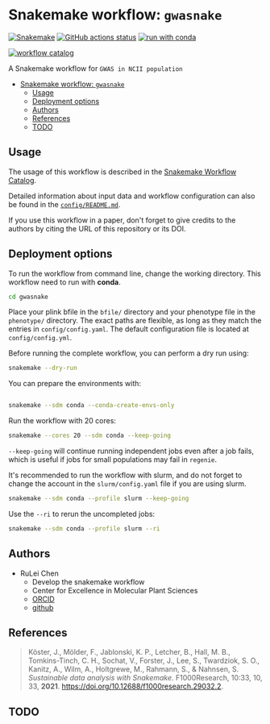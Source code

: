 # Snakemake workflow: `gwasnake`

[![Snakemake](https://img.shields.io/badge/snakemake-≥8.0.0-brightgreen.svg)](https://snakemake.github.io)
[![GitHub actions status](https://github.com/r1cheu/gnnotator/actions/workflows/main.yml/badge.svg?branch=main)](https://github.com/r1cheu/gwasnake/actions?query=branch%3Amain+workflow%3ATests)
[![run with conda](http://img.shields.io/badge/run%20with-conda-3EB049?labelColor=000000&logo=anaconda)](https://docs.conda.io/en/latest/)

[![workflow catalog](https://img.shields.io/badge/Snakemake%20workflow%20catalog-darkgreen)](https://snakemake.github.io/snakemake-workflow-catalog/docs/workflows/r1cheu/gwasnake)

A Snakemake workflow for `GWAS in NCII population`

- [Snakemake workflow: `gwasnake`](#snakemake-workflow-gwasnake)
  - [Usage](#usage)
  - [Deployment options](#deployment-options)
  - [Authors](#authors)
  - [References](#references)
  - [TODO](#todo)

## Usage

The usage of this workflow is described in the [Snakemake Workflow Catalog](https://snakemake.github.io/snakemake-workflow-catalog/docs/workflows/r1cheu/gnnotator).

Detailed information about input data and workflow configuration can also be found in the [`config/README.md`](config/README.md).

If you use this workflow in a paper, don't forget to give credits to the authors by citing the URL of this repository or its DOI.

## Deployment options

To run the workflow from command line, change the working directory. This workflow need to run with **conda**.

```bash
cd gwasnake
```

Place your plink bfile in the `bfile/` directory and your phenotype file in the `phenotype/` directory. The exact paths are flexible, as long as they match the entries in `config/config.yaml`. The default configuration file is located at `config/config.yml`.

Before running the complete workflow, you can perform a dry run using:

```bash
snakemake --dry-run
```

You can prepare the environments with:

```bash

snakemake --sdm conda --conda-create-envs-only

```

Run the workflow with 20 cores:

```bash
snakemake --cores 20 --sdm conda --keep-going
```

`--keep-going` will continue running independent jobs even after a job fails, which is useful if jobs for small populations may fail in `regenie`.

It's recommended to run the workflow with slurm, and do not forget to change the account in the `slurm/config.yaml` file if you are using slurm.

```bash
snakemake --sdm conda --profile slurm --keep-going

```

Use the `--ri` to rerun the uncompleted jobs:

```bash
snakemake --sdm conda --profile slurm --ri

```

## Authors

- RuLei Chen
  - Develop the snakemake workflow
  - Center for Excellence in Molecular Plant Sciences
  - [ORCID](https://orcid.org/0009-0000-9645-0951)
  - [github](https://github.com/r1cheu)

## References

> Köster, J., Mölder, F., Jablonski, K. P., Letcher, B., Hall, M. B., Tomkins-Tinch, C. H., Sochat, V., Forster, J., Lee, S., Twardziok, S. O., Kanitz, A., Wilm, A., Holtgrewe, M., Rahmann, S., & Nahnsen, S. _Sustainable data analysis with Snakemake_. F1000Research, 10:33, 10, 33, **2021**. https://doi.org/10.12688/f1000research.29032.2.

## TODO
